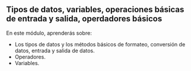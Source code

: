 ## Tipos de datos, variables, operaciones básicas de entrada y salida, operdadores básicos
En este módulo, aprenderás sobre:

- Los tipos de datos y los métodos básicos de formateo, conversión de datos, entrada y salida de datos.
- Operadores.
- Variables.
